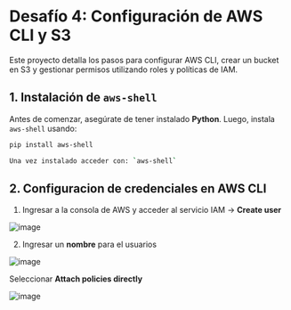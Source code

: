 # **Desafío 4: Configuración de AWS CLI y S3**

Este proyecto detalla los pasos para configurar AWS CLI, crear un bucket en S3 y gestionar permisos utilizando roles y políticas de IAM.

## **1. Instalación de `aws-shell`**
Antes de comenzar, asegúrate de tener instalado **Python**. Luego, instala `aws-shell` usando:
```bash
pip install aws-shell

Una vez instalado acceder con: `aws-shell`
```

## **2. Configuracion de credenciales en AWS CLI**
1. Ingresar a la consola de AWS y acceder al servicio IAM -> **Create user**

![image](https://github.com/user-attachments/assets/ff524d87-43e8-421b-91b6-fcdbe539f4b2)

2. Ingresar un **nombre** para el usuarios

![image](https://github.com/user-attachments/assets/3acb52f3-2484-47c2-9e65-415697a1db38)

Seleccionar **Attach policies directly**

![image](https://github.com/user-attachments/assets/ac954f22-e08a-41f0-923c-3343aec606cc)
